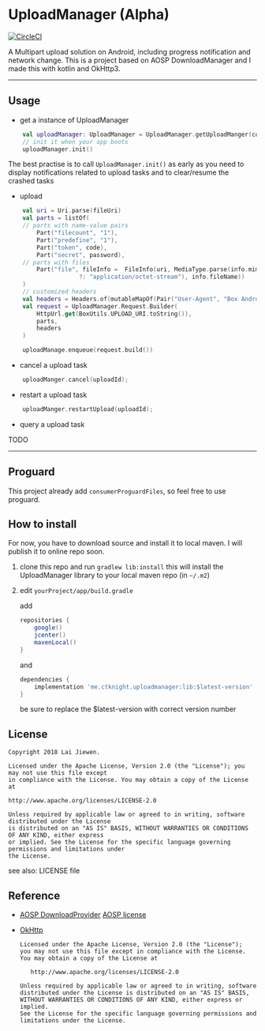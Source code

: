 # UploadManager (Alpha)

[![CircleCI](https://circleci.com/gh/CTKnight/UploadManager.svg?style=svg)](https://circleci.com/gh/CTKnight/UploadManager)

A Multipart upload solution on Android, including progress notification and network change.
This is a project based on AOSP DownloadManager and I made this with kotlin and OkHttp3.

------

## Usage

* get a instance of UploadManager
```kotlin
    val uploadManager: UploadManager = UploadManager.getUploadManger(context);
    // init it when your app boots
    uploadManager.init()
```
The best practise is to call `UploadManager.init()` as early as you need to display
notifications related to upload tasks and to clear/resume the crashed tasks

* upload
```kotlin
    val uri = Uri.parse(fileUri)
    val parts = listOf(
    // parts with name-value pairs
        Part("filecount", "1"),
        Part("predefine", "1"),
        Part("token", code),
        Part("secret", password),
    // parts with files
        Part("file", fileInfo =  FileInfo(uri, MediaType.parse(info.mimeType
                    ?: "application/octet-stream"), info.fileName))
    )
    // customized headers
    val headers = Headers.of(mutableMapOf(Pair("User-Agent", "Box Android")))
    val request = UploadManager.Request.Builder(
        HttpUrl.get(BoxUtils.UPLOAD_URI.toString()),
        parts,
        headers
    )

    uploadManage.enqueue(request.build())
```

* cancel a upload task
```kotlin
    uploadManger.cancel(uploadId);
```

* restart a upload task
```kotlin
    uploadManger.restartUpload(uploadId);
```

* query a upload task

TODO

------

## Proguard

This project already add `consumerProguardFiles`, so feel free to use proguard.

## How to install

For now, you have to download source and install it to local maven. I will publish it to online repo soon.

1. clone this repo and run `gradlew lib:install`
    this will install the UploadManager library to your local maven repo (in `~/.m2`)

2. edit `yourProject/app/build.gradle`

    add
    ```groovy
    repositories {
        google()
        jcenter()
        mavenLocal()
    }
    ```

    and

    ```groovy
    dependencies {
        implementation 'me.ctknight.uploadmanager:lib:$latest-version'
    }
    ```

    be sure to replace the $latest-version with correct version number

## License

```
Copyright 2018 Lai Jiewen.

Licensed under the Apache License, Version 2.0 (the "License"); you may not use this file except
in compliance with the License. You may obtain a copy of the License at

http://www.apache.org/licenses/LICENSE-2.0

Unless required by applicable law or agreed to in writing, software distributed under the License
is distributed on an "AS IS" BASIS, WITHOUT WARRANTIES OR CONDITIONS OF ANY KIND, either express
or implied. See the License for the specific language governing permissions and limitations under
the License.
```

see also: LICENSE file

## Reference

- [AOSP DownloadProvider](https://android.googlesource.com/platform/packages/providers/DownloadProvider/)
    [AOSP license](https://source.android.com/setup/licenses)

- [OkHttp](https://github.com/square/okhttp)
    ```
    Licensed under the Apache License, Version 2.0 (the "License");
    you may not use this file except in compliance with the License.
    You may obtain a copy of the License at

       http://www.apache.org/licenses/LICENSE-2.0

    Unless required by applicable law or agreed to in writing, software
    distributed under the License is distributed on an "AS IS" BASIS,
    WITHOUT WARRANTIES OR CONDITIONS OF ANY KIND, either express or implied.
    See the License for the specific language governing permissions and
    limitations under the License.
    ```
